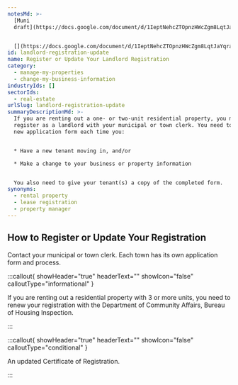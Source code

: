 ```yaml
---
notesMd: >-
  [Muni
  draft](https://docs.google.com/document/d/1IeptNehcZTOpnzHWcZgm8LqtJaYqraxWHqH9f1yoZN4/edit)


  [](https://docs.google.com/document/d/1IeptNehcZTOpnzHWcZgm8LqtJaYqraxWHqH9f1yoZN4/edit)Note: a version of this task is available to Poppies, but in the roadmap
id: landlord-registration-update
name: Register or Update Your Landlord Registration
category:
  - manage-my-properties
  - change-my-business-information
industryIds: []
sectorIds:
  - real-estate
urlSlug: landlord-registration-update
summaryDescriptionMd: >-
  If you are renting out a one- or two-unit residential property, you must
  register as a landlord with your municipal or town clerk. You need to submit a
  new application form each time you:


  * Have a new tenant moving in, and/or

  * Make a change to your business or property information


  You also need to give your tenant(s) a copy of the completed form.
synonyms:
  - rental property
  - lease registration
  - property manager
---
```


## How to Register or Update Your Registration

Contact your municipal or town clerk. Each town has its own application form and process.

:::callout{ showHeader="true" headerText="" showIcon="false" calloutType="informational" }

If you are renting out a residential property with 3 or more units, you need to renew your registration with the Department of Community Affairs, Bureau of Housing Inspection.

:::

:::callout{ showHeader="true" headerText="" showIcon="false" calloutType="conditional" }

An updated Certificate of Registration.

:::
